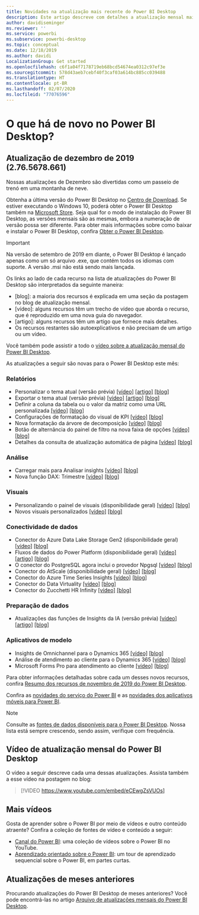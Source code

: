 ```yaml
---
title: Novidades na atualização mais recente do Power BI Desktop
description: Este artigo descreve com detalhes a atualização mensal mais recente do Power BI Desktop.
author: davidiseminger
ms.reviewer: ''
ms.service: powerbi
ms.subservice: powerbi-desktop
ms.topic: conceptual
ms.date: 12/18/2019
ms.author: davidi
LocalizationGroup: Get started
ms.openlocfilehash: c6f1a04f7178719eb68bcd54674ea0312c97ef3e
ms.sourcegitcommit: 578d43aeb7cebf40f3caf03a614bc885cc039488
ms.translationtype: HT
ms.contentlocale: pt-BR
ms.lasthandoff: 02/07/2020
ms.locfileid: "77076596"
---
```

# <a name="whats-new-in-power-bi-desktop"></a>O que há de novo no Power BI Desktop?


## <a name="december-2019-update-2765678661"></a>Atualização de dezembro de 2019 (2.76.5678.661)

Nossas atualizações de Dezembro são divertidas como um passeio de trenó em uma montanha de neve. 

Obtenha a última versão do Power BI Desktop no [Centro de Download](https://www.microsoft.com/download/details.aspx?id=58494). Se estiver executando o Windows 10, poderá obter o Power BI Desktop também na [Microsoft Store](https://aka.ms/pbidesktopstore). Seja qual for o modo de instalação do Power BI Desktop, as versões mensais são as mesmas, embora a numeração de versão possa ser diferente. Para obter mais informações sobre como baixar e instalar o Power BI Desktop, confira [Obter o Power BI Desktop](desktop-get-the-desktop.md). 

> [!IMPORTANT]
> Na versão de setembro de 2019 em diante, o Power BI Desktop é lançado apenas como um só arquivo .exe, que contém todos os idiomas com suporte. A versão .msi não está sendo mais lançada.


Os links ao lado de cada recurso na lista de atualizações do Power BI Desktop são interpretados da seguinte maneira:

* \[blog\]: a maioria dos recursos é explicada em uma seção da postagem no blog de atualização mensal.
* \[vídeo\]: alguns recursos têm um trecho de vídeo que aborda o recurso, que é reproduzido em uma nova guia do navegador.
* \[artigo\]: alguns recursos têm um artigo que fornece mais detalhes.
* Os recursos restantes são autoexplicativos e não precisam de um artigo ou um vídeo.

Você também pode assistir a todo o [vídeo sobre a atualização mensal do Power BI Desktop](#power-bi-desktop-monthly-update-video).

As atualizações a seguir são novas para o Power BI Desktop este mês:


### <a name="reporting"></a>Relatórios
* Personalizar o tema atual (versão prévia) [[vídeo]](https://youtu.be/eCEwgZsVUOs?t=10)  [[artigo]](desktop-report-themes.md#create-and-customize-a-theme-in-power-bi-desktop-preview)  [[blog]](https://powerbi.microsoft.com/blog/power-bi-desktop-december-2019-feature-summary/#customizeTheme) 
* Exportar o tema atual (versão prévia) [[vídeo]](https://youtu.be/eCEwgZsVUOs?t=242)  [[artigo]](desktop-report-themes.md#export-report-themes-preview)  [[blog]](https://powerbi.microsoft.com/blog/power-bi-desktop-december-2019-feature-summary/#exportTheme) 
* Definir a coluna da tabela ou o valor da matriz como uma URL personalizada [[vídeo]](https://youtu.be/eCEwgZsVUOs?t=277)  [[blog]](https://powerbi.microsoft.com/blog/power-bi-desktop-december-2019-feature-summary/#customURL) 
* Configurações de formatação do visual de KPI [[vídeo]](https://youtu.be/eCEwgZsVUOs?t=354)  [[blog]](https://powerbi.microsoft.com/blog/power-bi-desktop-december-2019-feature-summary/#KPI) 
* Nova formatação da árvore de decomposição [[vídeo]](https://youtu.be/eCEwgZsVUOs?t=442)  [[blog]](https://powerbi.microsoft.com/blog/power-bi-desktop-december-2019-feature-summary/#decomp) 
* Botão de alternância do painel de filtro na nova faixa de opções [[vídeo]](https://youtu.be/eCEwgZsVUOs?t=599)    [[blog]](https://powerbi.microsoft.com/blog/power-bi-desktop-december-2019-feature-summary/#filterToggle) 
* Detalhes da consulta de atualização automática de página [[vídeo]](https://youtu.be/eCEwgZsVUOs?t=717)  [[blog]](https://powerbi.microsoft.com/blog/power-bi-desktop-december-2019-feature-summary/#APR) 


### <a name="analytics"></a>Análise
* Carregar mais para Analisar insights [[vídeo]](https://youtu.be/eCEwgZsVUOs?t=831)  [[blog]](https://powerbi.microsoft.com/blog/power-bi-desktop-december-2019-feature-summary/#moreAI) 
* Nova função DAX: Trimestre [[vídeo]](https://youtu.be/eCEwgZsVUOs?t=855)  [[blog]](https://powerbi.microsoft.com/blog/power-bi-desktop-december-2019-feature-summary/#quarter) 


### <a name="visuals"></a>Visuais
* Personalizando o painel de visuais (disponibilidade geral) [[vídeo]](https://youtu.be/eCEwgZsVUOs?t=865)  [[blog]](https://powerbi.microsoft.com/blog/power-bi-desktop-december-2019-feature-summary/#personalizeViz) 
* Novos visuais personalizados [[vídeo]](https://youtu.be/eCEwgZsVUOs?t=886)  [[blog]](https://powerbi.microsoft.com/blog/power-bi-desktop-december-2019-feature-summary/#xViz) 


### <a name="data-connectivity"></a>Conectividade de dados
* Conector do Azure Data Lake Storage Gen2 (disponibilidade geral) [[vídeo]](https://youtu.be/eCEwgZsVUOs?t=2151)  [[blog]](https://powerbi.microsoft.com/blog/power-bi-desktop-december-2019-feature-summary/) 
* Fluxos de dados do Power Platform (disponibilidade geral) [[vídeo]](https://youtu.be/eCEwgZsVUOs?t=2180)  [[artigo]](service-edit-sap-variables.md)  [[blog]](https://powerbi.microsoft.com/blog/power-bi-desktop-december-2019-feature-summary/#ADLS) 
* O conector do PostgreSQL agora inclui o provedor Npgsql [[vídeo]](https://youtu.be/eCEwgZsVUOs?t=2220)  [[blog]](https://powerbi.microsoft.com/blog/power-bi-desktop-december-2019-feature-summary/#PostgreSQL) 
* Conector do AtScale (disponibilidade geral) [[vídeo]](https://youtu.be/eCEwgZsVUOs?t=2245)  [[blog]](https://powerbi.microsoft.com/blog/power-bi-desktop-december-2019-feature-summary/#AtScale) 
* Conector do Azure Time Series Insights [[vídeo]](https://youtu.be/eCEwgZsVUOs?t=2261)  [[blog]](https://powerbi.microsoft.com/blog/power-bi-desktop-december-2019-feature-summary/#ATS) 
* Conector do Data Virtuality [[vídeo]](https://youtu.be/eCEwgZsVUOs?t=2294)  [[blog]](https://powerbi.microsoft.com/blog/power-bi-desktop-december-2019-feature-summary/#DataVirt) 
* Conector do Zucchetti HR Infinity [[vídeo]](https://youtu.be/eCEwgZsVUOs?t=2345)  [[blog]](https://powerbi.microsoft.com/blog/power-bi-desktop-december-2019-feature-summary/#Zucchetti) 


### <a name="data-preparation"></a>Preparação de dados
* Atualizações das funções de Insights da IA (versão prévia) [[vídeo]](https://youtu.be/eCEwgZsVUOs?t=2366)  [[artigo]](desktop-ai-insights.md)  [[blog]](https://powerbi.microsoft.com/blog/power-bi-desktop-december-2019-feature-summary/#AIfunc) 


### <a name="template-apps"></a>Aplicativos de modelo
* Insights de Omnichannel para o Dynamics 365 [[vídeo]](https://youtu.be/eCEwgZsVUOs?t=2416)  [[blog]](https://powerbi.microsoft.com/blog/power-bi-desktop-december-2019-feature-summary/#Omni) 
* Análise de atendimento ao cliente para o Dynamics 365 [[vídeo]](https://youtu.be/eCEwgZsVUOs?t=2500)  [[blog]](https://powerbi.microsoft.com/blog/power-bi-desktop-december-2019-feature-summary/#CS)
* Microsoft Forms Pro para atendimento ao cliente [[vídeo]](https://youtu.be/eCEwgZsVUOs?t=2525)  [[blog]](https://powerbi.microsoft.com/blog/power-bi-desktop-december-2019-feature-summary/#Forms) 


Para obter informações detalhadas sobre cada um desses novos recursos, confira [Resumo dos recursos de novembro de 2019 do Power BI Desktop](https://powerbi.microsoft.com/blog/power-bi-desktop-december-2019-feature-summary/).

Confira as [novidades do serviço do Power BI](service-whats-new.md) e as [novidades dos aplicativos móveis para Power BI](consumer/mobile/mobile-whats-new-in-the-mobile-apps.md).

> [!NOTE]
> Consulte as [fontes de dados disponíveis para o Power BI Desktop](desktop-data-sources.md). Nossa lista está sempre crescendo, sendo assim, verifique com frequência.


## <a name="power-bi-desktop-monthly-update-video"></a>Vídeo de atualização mensal do Power BI Desktop
O vídeo a seguir descreve cada uma dessas atualizações. Assista também a esse vídeo na postagem no blog:

> [!VIDEO https://www.youtube.com/embed/eCEwgZsVUOs]


## <a name="more-videos"></a>Mais vídeos

Gosta de aprender sobre o Power BI por meio de vídeos e outro conteúdo atraente? Confira a coleção de fontes de vídeo e conteúdo a seguir:

-   [Canal do Power BI](https://www.youtube.com/user/mspowerbi): uma coleção de vídeos sobre o Power BI no YouTube.
-   [Aprendizado orientado sobre o Power BI](https://powerbi.microsoft.com/guided-learning/): um tour de aprendizado sequencial sobre o Power BI, em partes curtas.

## <a name="updates-for-previous-months"></a>Atualizações de meses anteriores

Procurando atualizações do Power BI Desktop de meses anteriores? Você pode encontrá-las no artigo [Arquivo de atualizações mensais do Power BI Desktop](desktop-latest-update-archive.md).
